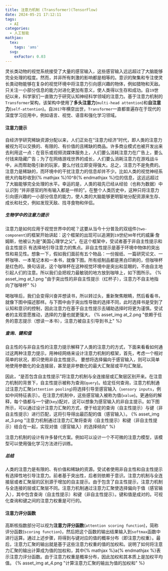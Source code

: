 ```yaml
---
title: 注意力机制 (Transformer)(TensorFlow)
date: 2024-05-21 17:12:11
tags:
  - AI
categories:
  - 人工智能
mathjax:
  tex:
    tags: 'ams'
  svg:
    exFactor: 0.03
---
```


灵长类动物的视觉系统接受了大量的感官输入，这些感官输入远远超过了大脑能够完全处理的程度。然而，并非所有刺激的影响都是相等的。意识的聚集和专注使灵长类动物能够在复杂的视觉环境中将注意力引向感兴趣的物体，例如猎物和天敌。只关注一小部分信息的能力对进化更加有意义，使人类得以生存和成功。自`19`世纪以来，科学家们一直致力于研究认知神经科学领域的注意力。基于注意力机制的`Transformer`架构，该架构中使用了**多头注意力**(`multi-head attention`)和**自注意力**(`self-attention`)。自`2017`年横空出世，`Transformer`一直都普遍存在于现代的深度学习应用中，例如语言、视觉、语音和强化学习领域。
<!-- more -->
#### 注意力提示

自经济学研究稀缺资源分配以来，人们正处在“注意力经济”时代，即人类的注意力被视为可以交换的、有限的、有价值的且稀缺的商品。许多商业模式也被开发出来去利用这一点：在音乐或视频流媒体服务上，人们要么消耗注意力在广告上，要么付钱来隐藏广告；为了在网络游戏世界的成长，人们要么消耗注意力在游戏战斗中，从而帮助吸引新的玩家，要么付钱立即变得强大。总之，注意力不是免费的。注意力是稀缺的，而环境中的干扰注意力的信息却并不少。比如人类的视觉神经系统大约每秒收到{% mathjax %}10^8{% endmathjax %}位的信息，这远远超过了大脑能够完全处理的水平。幸运的是，人类的祖先已经从经验（也称为数据）中认识到 “并非感官的所有输入都是一样的”。在整个人类历史中，这种只将注意力引向感兴趣的一小部分信息的能力，使人类的大脑能够更明智地分配资源来生存、成长和社交，例如发现天敌、找寻食物和伴侣。

##### 生物学中的注意力提示
注意力是如何应用于视觉世界中的呢？这要从当今十分普及的双组件(`two-component`)的框架开始讲起：这个框架的出现可以追溯到`19`世纪`90`年代的威廉·詹姆斯，他被认为是“美国心理学之父”。在这个框架中，受试者基于非自主性提示和自主性提示 有选择地引导注意力的焦点。非自主性提示是基于环境中物体的突出性和易见性。想象一下，假如我们面前有五个物品：一份报纸、一篇研究论文、一杯咖啡、一本笔记本和一本书，就像下图。所有纸制品都是黑白印刷的，但咖啡杯是红色的。换句话说，这个咖啡杯在这种视觉环境中是突出和显眼的，不由自主地引起人们的注意。所以我们会把视力最敏锐的地方放到咖啡上，如下图所示。
{% asset_img at_1.png "由于突出性的非自主性提示（红杯子），注意力不自主地指向了咖啡杯" %}

喝咖啡后，我们会变得兴奋并想读书，所以转过头，重新聚焦眼睛，然后看看书，就像下图中描述那样。与下图中由于突出性导致的选择不同，此时选择书是受到了认知和意识的控制，因此注意力在基于自主性提示去辅助选择时将更为谨慎。受试者的主观意愿推动，选择的力量也就更强大。
{% asset_img at_2.png "依赖于任务的意志提示（想读一本书），注意力被自主引导到书上" %}

##### 查询、键和值

自主性的与非自主性的注意力提示解释了人类的注意力的方式，下面来看看如何通过这两种注意力提示，用神经网络来设计注意力机制的框架，首先，考虑一个相对简单的状况，即只使用非自主性提示。 要想将选择偏向于感官输入，则可以简单地使用参数化的全连接层，甚至是非参数化的最大汇聚层或平均汇聚层。

因此，“是否包含自主性提示”将注意力机制与全连接层或汇聚层区别开来。在注意力机制的背景下，自主性提示被称为查询(`query`)。给定任何查询，注意力机制通过注意力汇聚(`attention pooling`)将选择引导至感官输入（`sensory inputs`，例如中间特征表示）。在注意力机制中，这些感官输入被称为值(`value`)。更通俗的解释，每个值都与一个键(`key`)配对，这可以想象为感官输入的非自主提示。如下图所示，可以通过设计注意力汇聚的方式，便于给定的查询（自主性提示）与键（非自主性提示）进行匹配，这将引导得出最匹配的值（感官输入）。
{% asset_img at_3.png "注意力机制通过注意力汇聚将查询（自主性提示）和键（非自主性提示）结合在一起，实现对值（感官输入）的选择倾向" %}

注意力机制的设计有许多替代方案。例如可以设计一个不可微的注意力模型，该模型可以使用强化学习方法进行训练。
##### 总结

人类的注意力是有限的、有价值和稀缺的资源。受试者使用非自主性和自主性提示有选择性地引导注意力。前者基于突出性，后者则依赖于意识。注意力机制与全连接层或者汇聚层的区别源于增加的自主提示。由于包含了自主性提示，注意力机制与全连接的层或汇聚层不同。注意力机制通过注意力汇聚使选择偏向于值（感官输入），其中包含查询（自主性提示）和键（非自主性提示）。键和值是成对的。可视化查询和键之间的注意力权重是可行的。

#### 注意力评分函数

高斯核指数部分可以视为**注意力评分函数**(`attention scoring function`)，简称评分函数(`scoring function`)，然后把这个函数的输出结果输入到`softmax`函数中进行运算。通过上述步骤，将得到与键对应的值的概率分布（即注意力权重）。最后，注意力汇聚的输出就是基于这些注意力权重的值的加权和。说明了如何将注意力汇聚的输出计算成为值的加权和，其中{% mathjax %}a{% endmathjax %}表示注意力评分函数。由于注意力权重是概率分布，因此加权和其本质上是加权平均值。
{% asset_img at_4.png "计算注意力汇聚的输出为值的加权和" %}

